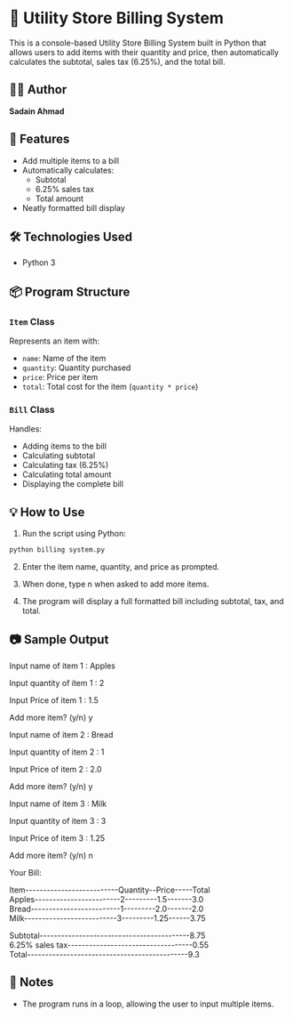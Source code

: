 # 🧾 Utility Store Billing System

This is a console-based Utility Store Billing System built in Python that allows users to add items with their quantity and price, then automatically calculates the subtotal, sales tax (6.25%), and the total bill. 

## 👨‍💻 Author
**Sadain Ahmad**

## 🚀 Features
- Add multiple items to a bill
- Automatically calculates:
  - Subtotal
  - 6.25% sales tax
  - Total amount
- Neatly formatted bill display

## 🛠️ Technologies Used
- Python 3

## 📦 Program Structure

### `Item` Class
Represents an item with:
- `name`: Name of the item
- `quantity`: Quantity purchased
- `price`: Price per item
- `total`: Total cost for the item (`quantity * price`)

### `Bill` Class
Handles:
- Adding items to the bill
- Calculating subtotal
- Calculating tax (6.25%)
- Calculating total amount
- Displaying the complete bill

## 💡 How to Use

1. Run the script using Python:
```bash
python billing system.py
```
2. Enter the item name, quantity, and price as prompted.

3. When done, type n when asked to add more items.

4. The program will display a full formatted bill including subtotal, tax, and total.

## 📷 Sample Output

Input name of item 1 : Apples

Input quantity of item 1 : 2

Input Price of item 1 : 1.5

Add more item? (y/n) y

Input name of item 2 : Bread

Input quantity of item 2 : 1

Input Price of item 2 : 2.0

Add more item? (y/n) y

Input name of item 3 : Milk

Input quantity of item 3 : 3

Input Price of item 3 : 1.25

Add more item? (y/n) n

Your Bill:

Item--------------------------Quantity--Price-----Total     
Apples------------------------2---------1.5-------3.0       
Bread-------------------------1---------2.0-------2.0       
Milk--------------------------3---------1.25------3.75      

Subtotal------------------------------------------8.75      
6.25% sales tax-----------------------------------0.55       
Total---------------------------------------------9.3        


## 🧹 Notes
- The program runs in a loop, allowing the user to input multiple items.
